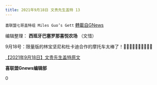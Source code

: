 ```yaml
---
title: 2021年9月18日 文贵先生盖特 13
---
```

`喜联盟七哥盖特组 Miles Guo’s Gett` [轉載自GNews](https://gnews.org/zh-hans/1542237/)

编辑整理： **西班牙巴塞罗那喜悦农场** （文惜）

9月18号：限量版的林宝坚尼和杜卡迪合作的摩托车太棒了！**🤣🤣🤣🤣💪💪💪💪💪💪**

[【2021年9月18日】文贵先生盖特原文](https://gettr.com/post/pbhcb35bfd)

**喜联盟Gnews编辑部**

0

